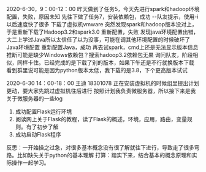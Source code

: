 2020-6-30，9：00-12：00
昨天做到了任务5，今天先进行spark和hadoop环境配置，失败，原因未知
先往下做了任务7，安装依赖包，成功
   --队友提示，使用-i以后速度快了很多
下载了虚拟机vmware
突然发现spark和hadoop版本没对上，于是重新下载了Hadoop3.2和spark3.0
重新配置，失败
发现java环境配置出错，大二上学过Java所以太信任了以为没事，可能在调其他环境配置的时候破坏了Java环境配置
重新配置Java，成功
再去试spark，cmd上还是无法显示版本信息
推断可能是缺少Windows依赖包？搜索hadoop3.2依赖包无果
询问队友，阶段相似，同样卡住。已经完成的是下载了别的版本，如果下午还是不行就换版本下载
看到群里说可能是因为python版本太低，我下载的是3.8，下个更高版本试试

2020-6-30 14：00-18：00
王迪 18301078
正在安装虚拟机的时候组里提出计划更动，要大家先跳过虚拟机往后进行
按照计划我负责微服务器，所以接下来是我关于微服务器的一些log
1. 成功配置Flask运行环境
2. 阅读网上关于Flask的教程，读了Flask的概述，环境，应用，路由，变量规则。有了初步了解
3. 成功启动Flask程序

反思：一开始操之过急，对很多基本概念没有很了解就往下进行，导致走了很多弯路。比如缺失关于python的基本理解
打算：踏实下来，结合基本的概念原理和实际操作一起学习。